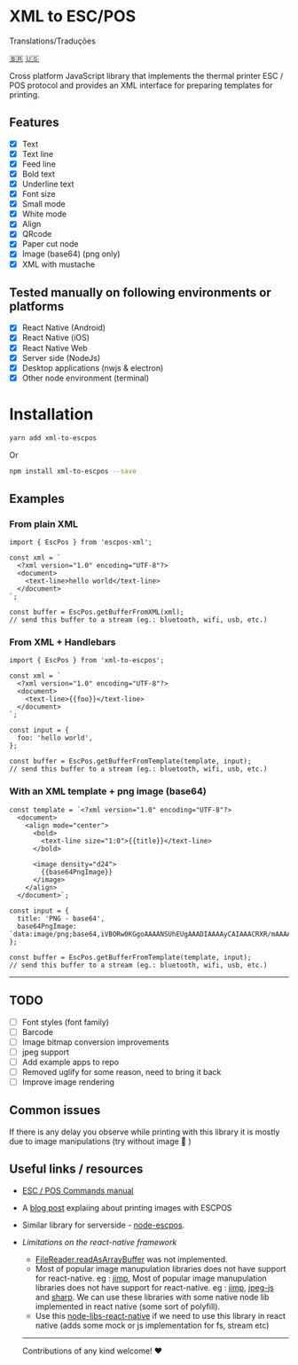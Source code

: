 # **XML to ESC/POS**

Translations/Traduções

[🇧🇷](README-pt_br.md)
[🇺🇸](README.md)

Cross platform JavaScript library that implements the thermal printer ESC / POS protocol and provides an XML interface for preparing templates for printing.

## **Features**

- [x] Text
- [x] Text line
- [x] Feed line
- [x] Bold text
- [x] Underline text
- [x] Font size
- [x] Small mode
- [x] White mode
- [x] Align
- [x] QRcode
- [x] Paper cut node
- [x] Image (base64) (png only)
- [x] XML with mustache

## **Tested manually on following environments or platforms**

- [x] React Native (Android)
- [x] React Native (iOS)
- [x] React Native Web
- [x] Server side (NodeJs)
- [x] Desktop applications (nwjs & electron)
- [x] Other node environment (terminal)

# **Installation**

```bash
yarn add xml-to-escpos
```

Or

```bash
npm install xml-to-escpos --save
```

## **Examples**

### **From plain XML**

```tsx
import { EscPos } from 'escpos-xml';

const xml = `
  <?xml version="1.0" encoding="UTF-8"?>
  <document>
    <text-line>hello world</text-line>
  </document>
`;

const buffer = EscPos.getBufferFromXML(xml);
// send this buffer to a stream (eg.: bluetooth, wifi, usb, etc.)
```

### **From XML + Handlebars**

```tsx
import { EscPos } from 'xml-to-escpos';

const xml = `
  <?xml version="1.0" encoding="UTF-8"?>
  <document>
    <text-line>{{foo}}</text-line>
  </document>
`;

const input = {
  foo: 'hello world',
};

const buffer = EscPos.getBufferFromTemplate(template, input);
// send this buffer to a stream (eg.: bluetooth, wifi, usb, etc.)
```

### **With an XML template + png image (base64)**

```tsx
const template = `<?xml version="1.0" encoding="UTF-8"?>
  <document>
    <align mode="center">
      <bold>
        <text-line size="1:0">{{title}}</text-line>
      </bold>
        
      <image density="d24">
        {{base64PngImage}}
      </image>
    </align>    
  </document>`;

const input = {
  title: 'PNG - base64',
  base64PngImage: `data:image/png;base64,iVBORw0KGgoAAAANSUhEUgAAADIAAAAyCAIAAACRXR/mAAAAdklEQVR4nOzQMQ2AUBAEUQInhOCDDq8EAVigQgUaEPA1TLLFFTMCNi9by35Moa5vTU3NqaFsskiySLJIskiySLJIskiySLJIskiySE1Zdf5baut579RU07dkkWSRZJFkkWSRZJFkkWSRZJFkkWSRmrJGAAAA///HQgaco1VmUwAAAABJRU5ErkJggg==`,
};

const buffer = EscPos.getBufferFromTemplate(template, input);
// send this buffer to a stream (eg.: bluetooth, wifi, usb, etc.)
```

---

## **TODO**

- [ ] Font styles (font family)
- [ ] Barcode
- [ ] Image bitmap conversion improvements
- [ ] jpeg support
- [ ] Add example apps to repo
- [ ] Removed uglify for some reason, need to bring it back
- [ ] Improve image rendering

## **Common issues**

If there is any delay you observe while printing with this library it is mostly due to image manipulations (try without image 😬 )

## **Useful links / resources**

- [ESC / POS Commands manual](notion://www.notion.so/resources/ESCPOS_Command_Manual.pdf)
- A [blog post](https://www.visuality.pl/posts/thermal-printer-protocols-for-image-and-text#:~:text=How%20can%20we%20print%20an,command%20language%20of%20thermal%20printers) explaiing about printing images with ESCPOS
- Similar library for serverside - [node-escpos](https://github.com/song940/node-escpos).

- _Limitations on the react-native framework_
  - [FileReader.readAsArrayBuffer](https://github.com/facebook/react-native/issues/21209) was not implemented.
  - Most of popular image manupulation libraries does not have support for react-native. eg : [jimp](https://www.npmjs.com/package/jimp), Most of popular image manupulation libraries does not have support for react-native. eg : [jimp](https://www.npmjs.com/package/jimp), [jpeg-js](https://www.npmjs.com/package/jpeg-js) and [sharp](https://www.npmjs.com/package/sharp). We can use these libraries with some native node lib implemented in react native (some sort of polyfill).
  - Use this [node-libs-react-native](https://www.npmjs.com/package/node-libs-react-native) if we need to use this library in react native (adds some mock or js implementation for fs, stream etc)
  ***
  Contributions of any kind welcome! :heart:
